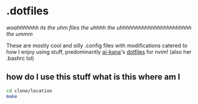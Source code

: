 # .dotfiles

*woahhhhhhh its the uhm files the uhhhh the uhhhhhhhhhhhhhhhhhhhhhhh the ummm*


These are mostly cool and silly .config files with modifications catered to how I enjoy using stuff, predominantly [ai-kana](https://github.com/ai-kana)'s [dotfiles](https://github.com/ai-kana/dotfiles) for nvim! (also her .bashrc lol)
## how do I use this stuff what is this where am I

```bash
cd clone/location
make
```
